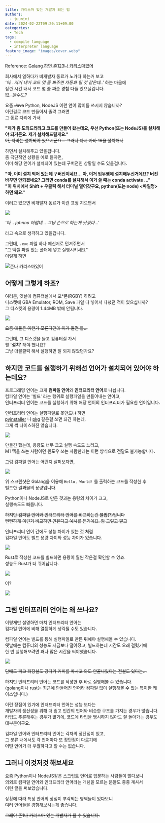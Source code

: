 ```yaml
---
title: 카리스마 있는 개발자 되는 법
authors:
  - juunini
date: 2024-02-22T09:20:11+09:00
categories:
  - Tech
tags:
  - compile language
  - interpreter language
feature_image: "images/cover.webp"
---
```


Reference: [Golang 하면 존123나 카리스마있어](https://velog.io/@juunini/golang-john123na-carisma)

회사에서 일하다가 비개발자 동료가 노가다 하는거 보고  
*'아.. 저거 내가 코드 몇 줄 짜주면 자동화 될 것 같은데..'* 하는 마음에  
잠깐 시간 내서 코드 몇 줄 짜준 경험 다들 있으실겁니다.  
~~없...을수도?~~

요즘 ~~Java~~ Python, NodeJS 이런 언어 많이들 쓰시지 않습니까?  
이런걸로 코드 만들어서 줄려 그러면  
그 동료 자리에 가서  

**"제가 좀 도와드리려고 코드를 만들어 왔는데요, 우선 Python(또는 NodeJS)를 설치해야 되거든요. 제가 설치해드릴게요."**  
~~아, 자바는 설치되어 있으시군요... 그러니 다시 자바 16을 설치해서~~

하면서 설치해주고 있을겁니다.  
좀 극단적인 상황을 예로 들자면,  
이미 해당 언어가 설치되어 있는데 구버전인 상황일 수도 있을겁니다.  

**"아, 이미 설치 되어 있는데 구버전이네요... 아, 이거 업무떔에 설치해두신거에요? 버전 바꾸면 안되겠네요? 그러면 conda를 설치해서 이거 쓸 때는 conda activate ..."**  
**"이 위치에서 Shift + 우클릭 해서 터미널 열어갖구요, python(또는 node) \<파일명\> 하면 돼요."**

이러고 있으면 비개발자 동료가 이런 표정 지으면서  

![](./images/john123na-stop.webp)

*'아... johnna 어렵네... 그냥 손으로 하는게 낫겠다...'*

라고 속으로 생각하고 있을겁니다.  

그런데, `.exe` 파일 하나 메신저로 던져주면서  
"그 엑셀 파일 있는 폴더에 넣고 실행시키세요"  
이렇게 하면

![존나 카리스마있어](./images/1.webp)

## 어떻게 그렇게 하죠?

여러분, 옛날에 컴퓨터실에서 포*몬(RGBY) 하려고  
디스켓에 GBA Emulator, ROM, Save 파일 다 넣어서 다녔던 적이 있으십니까?  
그 디스켓의 용량이 1.44MB 밖에 안됩니다.

![](./images/disk.webp)

~~요즘 애들은 이런거 모른다던데 이거 알면 틀...~~

그런데, 그 디스켓을 들고 컴퓨터실 가서  
뭘 **'설치'** 해야 했나요?  
그냥 더블클릭 해서 실행하면 잘 되지 않았던가요?

## 하지만 코드를 실행하기 위해선 언어가 설치되어 있어야 하는데요?

프로그래밍 언어는 크게 **컴파일 언어**와 **인터프리터 언어**로 나뉩니다.  
컴파일 언어는 '빌드' 라는 행위로 실행파일을 만들어내는 언어고,  
인터프리터 언어는 코드를 실행하기 위해 해당 언어의 인터프리터가 필요한 언어입니다.

인터프리터 언어는 실행파일로 못만드냐 하면  
[pyinstaller](https://pyinstaller.org/) 나 [pkg](https://github.com/vercel/pkg) 같은걸 쓰면 되긴 하는데,  
그게 썩 나이스하진 않습니다.

![](./images/script-build.webp)

만들긴 했는데, 용량도 너무 크고 실행 속도도 느리고,  
M1 맥을 쓰는 사람이면 윈도우 쓰는 사람한테는 이런 방식으로 전달도 불가능합니다.

그럼 컴파일 언어는 어떤지 살펴보자면,

![](./images/go-hello.webp)

위 스크린샷은 Golang을 이용해 `Hello, World!` 를 출력하는 코드를 작성한 후  
빌드한 결과물의 용량입니다.

Python이나 NodeJS로 만든 것과는 용량의 차이가 크고,  
실행속도도 빠릅니다.  

~~하지만 컴파일 언어와 인터프리터 언어를 비교하는건 불법(?)입니다~~  
~~뻔뻔하게 이런거 비교하면 안된다고 예시를 든거에요. 암 그렇고 말고~~

인터프리터 언어 간에도 성능 차이가 있는 것 처럼  
컴파일 언어도 빌드 용량 차이와 성능 차이가 있습니다.

![](./images/rust-hello.webp)

Rust로 작성한 코드를 빌드하면 용량이 훨씬 작은걸 확인할 수 있죠.  
성능도 Rust가 더 뛰어납니다.  

![](./images/c-hello.webp)

어?

![](./images/c-zzal.webp)

## 그럼 인터프리터 언어는 왜 쓰나요?

이렇게만 설명하면 마치 인터프리터 언어는  
컴파일 언어에 비해 열등하게 생각될 수도 있습니다.

컴파일 언어는 빌드를 통해 실행파일로 만든 뒤에야 실행해볼 수 있습니다.  
옛날에는 컴퓨터의 성능도 지금보다 떨어졌고, 빌드하는데 시간도 오래 걸렸기에  
한 번 실행해보려면 꽤나 많은 시간을 써야했습니다.

![](./images/build-long-time.png)

~~담배도 피고 화장실도 갔다가 커피를 마시고 와도 안끝나있다는 전설도 있다는...~~

하지만 인터프리터 언어는 코드를 작성한 후 바로 실행해볼 수 있습니다.  
(golang이나 rust는 최근에 만들어진 언어라 컴파일 없이 실행해볼 수 있는 특이한 케이스입니다.)

이런 장점이 있기에 인터프리터 언어는 성능 보다는  
개발자의 생산성을 위해 더 쉽고 인간의 언어와 비슷한 구조를 가지는 경우가 많습니다.  
타입도 추론해주는 경우가 많기에, 코드에 타입을 명시하지 않아도 잘 돌아가는 경우도 대부분이구요.

컴파일 언어와 인터프리터 언어는 각자의 장단점이 있고,  
그 분류 내에서도 각 언어마다 또 장단점이 다르기에  
어떤 언어가 더 우월하다고 할 수는 없습니다.

## 그러니 이것저것 해보세요

요즘 Python이나 NodeJS같은 스크립트 언어로 입문하는 사람들이 많다보니  
의외로 컴파일 언어와 인터프리터 언어라는 개념을 모르는 분들도 종종 계셔서  
이런 글을 써보았습니다.

상황에 따라 특정 언어의 장점이 부각되는 영역들이 있다보니  
여러 언어들을 경험해보시는게 좋습니다.

~~그래야 존1나 카리스마 있는 개발자가 될 수 있습니다.~~
